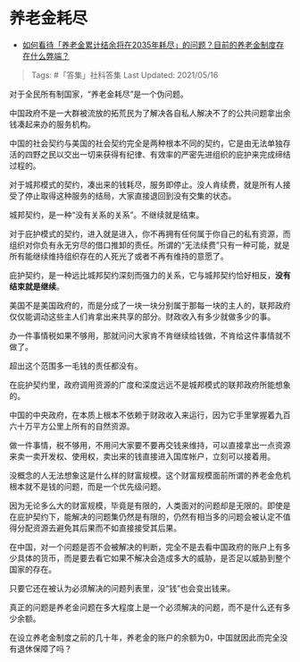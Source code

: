 # 养老金耗尽

- [如何看待「养老金累计结余将在2035年耗尽」的问题？目前的养老金制度存在什么弊端？](https://www.zhihu.com/question/319798813/answer/1840852218)

>Tags: #「答集」社科答集
>Last Updated: 2021/05/16

对于全民所有制国家，“养老金耗尽”是一个伪问题。

中国政府不是一大群被流放的拓荒民为了解决各自私人解决不了的公共问题拿出余钱凑起来办的服务机构。

中国的社会契约与美国的社会契约完全是两种根本不同的契约，它是由无法单独存活的四野之民以交出一切来获得有纪律、有效率的严密先进组织的庇护来完成缔结过程的。

对于城邦模式的契约，凑出来的钱耗尽，服务即停止。没人肯续费，就是所有人接受了停止取得这种服务的结局，大家直接退回到没有交集的状态。

城邦契约，是一种“没有关系的关系”。不继续就是结束。

对于庇护模式的契约，进入就是进入，你不再拥有任何属于你自己的私有资源，而组织对你负有永无穷尽的借口推卸的责任。所谓的“无法续费”只有一种可能，就是所有能继续维持组织存在的人死光了或者不再有维持的意愿了。

庇护契约，是一种远比城邦契约深刻而强力的关系，它与城邦契约恰好相反，**没有结束就是继续**。

美国不是美国政府的，而是分成了一块一块分别属于那每一块的主人的，联邦政府仅仅能调动这些主人们肯拿出来共享的部分。财政收入有多少就做多少的事。

办一件事情税如果不够用，那就问问大家肯不肯继续给钱做，不肯给这件事情就不做了。

超出这个范围多一毛钱的责任都没有。

在庇护契约里，政府调用资源的广度和深度远远不是城邦模式的联邦政府所能想象的。

中国的中央政府，在本质上根本不依赖于财政收入来运行，因为它手里掌握着九百六十万平方公里上所有的自然资源。

做一件事情，税不够用，不用问大家要不要再交钱来维持，可以直接拿出一点资源来卖一卖开发权、使用权，卖出来的钱直接进入国库帐户，立刻可以接着用。

没概念的人无法想象这是什么样的财富规模。这个财富规模面前所谓的养老金危机根本就不是钱的问题，而是一个优先级问题。

因为无论多么大的财富规模，毕竟是有限的，人类面对的问题却是无限的。即使是在庇护契约下，能解决的问题集仍然是有限的，仍然有相当多的问题会被认定不值得分配资源去避免其后果而不如直接接受其后果。

在中国，对一个问题是否不会被解决的判断，完全不是去看中国政府的账户上有多少具体的货币，而是要去看它如果不解决会造成多大的威胁，是否足以威胁到整个国家的存在。

只要它还在被认为必须解决的问题列表里，没“钱”也会变出钱来。

真正的问题是养老金问题在多大程度上是一个必须解决的问题，而不是什么还有多少余额。

在设立养老金制度之前的几十年，养老金的账户的余额为0，中国就因此而完全没有退休保障了吗？